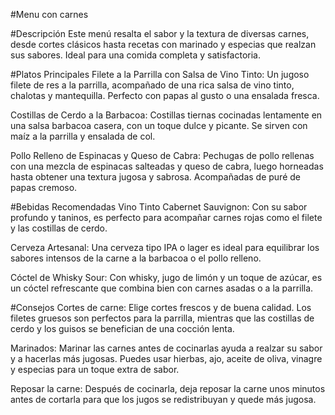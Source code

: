 #Menu con carnes

#Descripción
Este menú resalta el sabor y la textura de diversas carnes, desde cortes clásicos hasta recetas con marinado y especias que realzan sus sabores. Ideal para una comida completa y satisfactoria.

#Platos Principales
Filete a la Parrilla con Salsa de Vino Tinto: Un jugoso filete de res a la parrilla, acompañado de una rica salsa de vino tinto, chalotas y mantequilla. Perfecto con papas al gusto o una ensalada fresca.

Costillas de Cerdo a la Barbacoa: Costillas tiernas cocinadas lentamente en una salsa barbacoa casera, con un toque dulce y picante. Se sirven con maíz a la parrilla y ensalada de col.

Pollo Relleno de Espinacas y Queso de Cabra: Pechugas de pollo rellenas con una mezcla de espinacas salteadas y queso de cabra, luego horneadas hasta obtener una textura jugosa y sabrosa. Acompañadas de puré de papas cremoso.

#Bebidas Recomendadas
Vino Tinto Cabernet Sauvignon: Con su sabor profundo y taninos, es perfecto para acompañar carnes rojas como el filete y las costillas de cerdo.

Cerveza Artesanal: Una cerveza tipo IPA o lager es ideal para equilibrar los sabores intensos de la carne a la barbacoa o el pollo relleno.

Cóctel de Whisky Sour: Con whisky, jugo de limón y un toque de azúcar, es un cóctel refrescante que combina bien con carnes asadas o a la parrilla.

#Consejos
Cortes de carne: Elige cortes frescos y de buena calidad. Los filetes gruesos son perfectos para la parrilla, mientras que las costillas de cerdo y los guisos se benefician de una cocción lenta.

Marinados: Marinar las carnes antes de cocinarlas ayuda a realzar su sabor y a hacerlas más jugosas. Puedes usar hierbas, ajo, aceite de oliva, vinagre y especias para un toque extra de sabor.

Reposar la carne: Después de cocinarla, deja reposar la carne unos minutos antes de cortarla para que los jugos se redistribuyan y quede más jugosa.